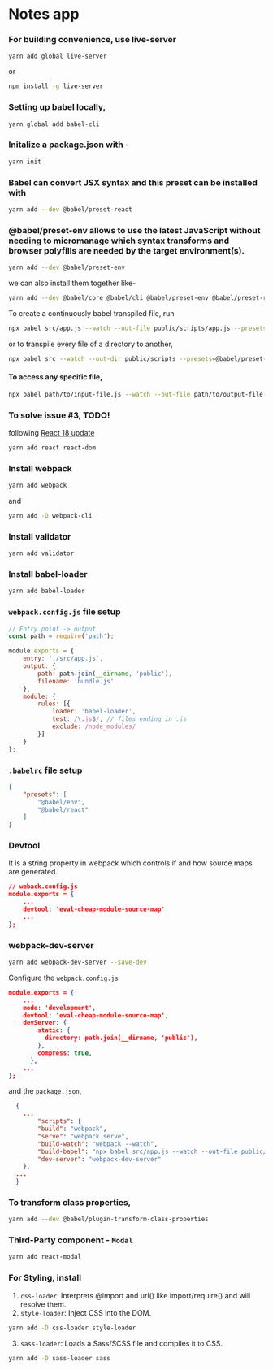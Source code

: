 # Notes app

### For building convenience, use live-server
```
yarn add global live-server
```

or
```sh
npm install -g live-server
```

### Setting up babel locally,
```sh
yarn global add babel-cli
```

### Initalize a package.json with -
```sh
yarn init
```

### Babel can convert JSX syntax and this preset can be installed with
```sh
yarn add --dev @babel/preset-react
```
### @babel/preset-env allows to use the latest JavaScript without needing to micromanage which syntax transforms and browser polyfills are needed by the target environment(s).
```sh
yarn add --dev @babel/preset-env
```

we can also install them together like- 
```sh
yarn add --dev @babel/core @babel/cli @babel/preset-env @babel/preset-react
```

To create a continuously babel transpiled file, run
```sh
npx babel src/app.js --watch --out-file public/scripts/app.js --presets=@babel/preset-env,@babel/preset-react
```
or to transpile every file of a directory to another,
```sh
npx babel src --watch --out-dir public/scripts --presets=@babel/preset-env,@babel/preset-react
```

#### To access any specific file,
```sh
npx babel path/to/input-file.js --watch --out-file path/to/output-file.js --presets=@babel/preset-env,@babel/preset-react
```

### To solve issue #3, TODO! 

following [React 18 update](https://react.dev/blog/2022/03/08/react-18-upgrade-guide#updates-to-client-rendering-apis)
```sh
yarn add react react-dom
```

### Install webpack
```sh
yarn add webpack
```
and
```sh
yarn add -D webpack-cli
``` 

### Install validator
```sh
yarn add validator
```

### Install babel-loader
```sh
yarn add babel-loader
```

### `webpack.config.js` file setup
```js
// Entry point -> output
const path = require('path');

module.exports = {
    entry: './src/app.js',
    output: {
        path: path.join(__dirname, 'public'),
        filename: 'bundle.js'
    },
    module: {
        rules: [{
            loader: 'babel-loader',
            test: /\.js$/, // files ending in .js
            exclude: /node_modules/
        }]
    }
};

```

### `.babelrc` file setup
```json
{
    "presets": [
        "@babel/env",
        "@babel/react"
    ]
}
```

### Devtool
It is a string property in webpack which controls if and how source maps are generated.
```json
// weback.config.js
module.exports = {
    ...
    devtool: 'eval-cheap-module-source-map'
    ...
};
```

### webpack-dev-server
```sh
yarn add webpack-dev-server --save-dev
```

Configure the `webpack.config.js`
```json
module.exports = {
    ...
    mode: 'development',
    devtool: 'eval-cheap-module-source-map',
    devServer: {
        static: {
          directory: path.join(__dirname, 'public'),
        },
        compress: true,
      },
    ...
};
```

and the `package.json`,
```json
  {
    ...
        "scripts": {
        "build": "webpack",
        "serve": "webpack serve",
        "build-watch": "webpack --watch",
        "build-babel": "npx babel src/app.js --watch --out-file public/scripts/app.js --presets=@babel/preset-env,@babel/preset-react",
        "dev-server": "webpack-dev-server"
    },
  ...
  }
```

### To transform class properties,
```sh
yarn add --dev @babel/plugin-transform-class-properties
```
### Third-Party component - `Modal`
```sh
yarn add react-modal
```

### For Styling, install

1. `css-loader`: Interprets @import and url() like import/require() and will resolve them.
2. `style-loader`: Inject CSS into the DOM.

```sh
yarn add -D css-loader style-loader
```

3. `sass-loader`: Loads a Sass/SCSS file and compiles it to CSS.
```sh
yarn add -D sass-loader sass
```
